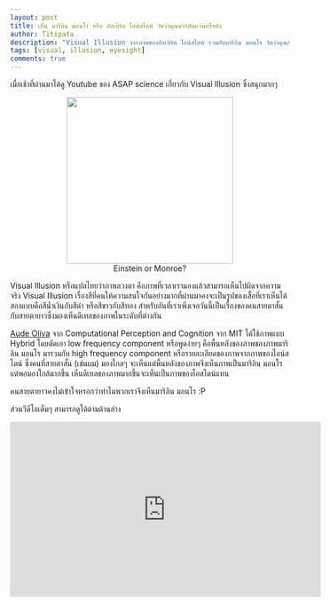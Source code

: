 ```yaml
---
layout: post
title: เห็น มาริลิน มอนโร หรือ อัลเบิร์ต ไอน์สไตน์ วัดว่าคุณควรตัดแว่นหรือยัง
author: Titipata
description: "Visual Illusion จากภาพของอัลเบิร์ต ไอน์สไตน์ รวมกับมาริลิน มอนโร วัดว่าคุณสายตาดีแค่ไหน..."
tags: [visual, illusion, eyesight]
comments: true
---
```


เมื่อเช้าที่ผ่านมาได้ดู Youtube ของ ASAP science เกี่ยวกับ Visual Illusion ซึ่งสนุกมากๆ

<figure><center>
  <a href="https://twistedsifter.files.wordpress.com/2015/04/albert-einstein-marilyn-monroe-hybrid-image.jpg">
    <img width="300" src="https://twistedsifter.files.wordpress.com/2015/04/albert-einstein-marilyn-monroe-hybrid-image.jpg"/>
  </a>

  <figcaption>
    <a title="Einstein or Monroe?">Einstein or Monroe?</a>
  </figcaption>
</center></figure>

Visual Illusion หรือแปลไทยว่าภาพลวงตา คือภาพที่เวลาเรามองแล้วสามารถเห็นไปผิดจากความจริง
Visual Illusion เรื่องสีที่คนให้ความสนใจกันอย่างมากที่ผ่านมาคงจะเป็นรูปของเสื้อที่เราเห็นได้สองแบบคือสีน้ำเงินกับสีดำ หรือสีขาวกับสีทอง สำหรับอันที่เราเพิ่งเจอวันนี้เป็นเรื่องของคนสายตาสั้นกับสายตายาวซึ่งมองเห็นดีเทลของภาพในระดับที่ต่างกัน

[Aude Oliva](http://cvcl.mit.edu/Aude.htm) จาก Computational Perception and Cognition จาก MIT ได้ใช้ภาพแบบ Hybrid โดยตัดเอา low frequency component หรือพูดง่ายๆ คือพื้นหลังของภาพของภาพมาริลิน มอนโร มารวมกับ high frequency component หรือรายละเอียดของภาพจากภาพของไอน์สไตน์ ซึ่งคนที่สายตาสั้น (เช่นผม) มองไกลๆ จะเห็นแต่พื้นหลังของภาพจึงเห็นภาพเป็นมาริลิน มอนโร แต่พอมองใกล้มากขึ้น เห็นดีเทลของภาพมากขึ้นจะเห็นเป็นภาพของไอสไตน์แทน

คนสายตายาวคงไม่เข้าใจหรอกว่าทำไมพวกเราจึงเห็นมาริลิน มอนโร :P

ส่วนวีดีโอเต็มๆ สามารถดูได้ตามด้านล่าง

<iframe width="560" height="315" src="https://www.youtube.com/embed/tB5-JahAXfc" frameborder="0" allowfullscreen></iframe>
